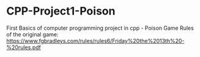 # CPP-Project1-Poison
First Basics of computer programming project in cpp - Poison Game
Rules of the original game: https://www.fgbradleys.com/rules/rules6/Friday%20the%2013th%20-%20rules.pdf
